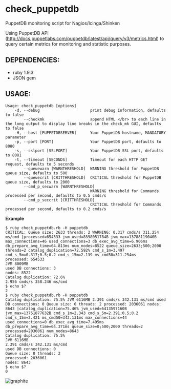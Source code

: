 check_puppetdb
==============

PuppetDB monitoring script for Nagios/Icinga/Shinken

Using PuppetDB API (http://docs.puppetlabs.com/puppetdb/latest/api/query/v3/metrics.html) to query certain metrics for monitoring and statistic purposes.

DEPENDENCIES:
--------
* ruby 1.9.3
* JSON gem


USAGE:
--------


```
Usage: check_puppetdb [options]
    -d, --debug                      print debug information, defaults to false
        --checkmk                    append HTML </br> to each line in the long output to display line breaks in the check_mk GUI, defaults to false
    -H, --host [PUPPETDBSERVER]      Your PuppetDB hostname, MANDATORY parameter
    -p, --port [PORT]                Your PuppetDB port, defaults to 8080
    -s, --sslport [SSLPORT]          Your PuppetDB SSL port, defaults to 8081
    -t, --timeout [SECONDS]          Timeout for each HTTP GET request, defaults to 5 seconds
        --queuewarn [WARNTHRESHOLD]  WARNING threshold for PuppetDB queue size, defaults to 500
        --queuecrit [CRITTHRESHOLD]  CRITICAL threshold for PuppetDB queue size, defaults to 2000
        --cmd_p_secwarn [WARNTHRESHOLD]
                                     WARNING threshold for Commands processed per second, defaults to 0.5 cmds/s
        --cmd_p_seccrit [CRITTHRESHOLD]
                                     CRITICAL threshold for Commands processed per second, defaults to 0.2 cmds/s
```

**Example**

```
$ ruby check_puppetdb.rb -H puppetdb
CRITICAL: Queue size: 2633 threads: 2 WARNING: 0.317 cmds/s 311.254 ms/cmd |processed=654533 jvm_used=8398051784B jvm_max=13788119040B max_connections=46 used_connections=3 db_exec_avg_time=6.906ms db_prepare_avg_time=64.813ms num_nodes=8522 queue_size=2633;500;2000 threads=2 catalog_duplication=72.592% cmd_s_1m=3.497 cmd_s_5m=0.317;0.5;0.2 cmd_s_15m=2.139 ms_cmd50=311.254ms 
processed: 654533
JVM 8009MB
used DB connections: 3
nodes: 8522
Catalog duplication: 72.6%
2.956 cmds/s 358.246 ms/cmd
$ echo $?
2
$ ruby check_puppetdb.rb -H puppetdb
Catalog duplication: 75.5% JVM 6116MB 2.391 cmds/s 342.131 ms/cmd used DB connections: 0 Queue size: 0 threads: 2 processed: 2036061 nodes: 8643 |catalog_duplication=75.46% jvm_used=6413597160B jvm_max=13751877632B cmd_s_1m=2.343 cmd_s_5m=2.391;0.5;0.2 cmd_s_15m=2.421 ms_cmd50=342.131ms max_connections=44 used_connections=0 db_exec_avg_time=7.495ms db_prepare_avg_time=64.371ms queue_size=0;500;2000 threads=2 processed=2036061 num_nodes=8643 
Catalog duplication: 75.5%
JVM 6116MB
2.391 cmds/s 342.131 ms/cmd
used DB connections: 0
Queue size: 0 threads: 2
processed: 2036061
nodes: 8643
$ echo $?
0
```

![graphite](https://github.com/xorpaul/check_puppetdb/raw/master/example-images/graphite.png)
